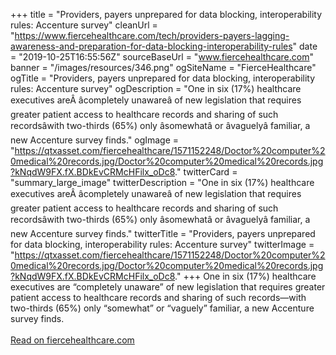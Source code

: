 +++ 
title = "Providers, payers unprepared for data blocking, interoperability rules: Accenture survey"
cleanUrl = "https://www.fiercehealthcare.com/tech/providers-payers-lagging-awareness-and-preparation-for-data-blocking-interoperability-rules"
date = "2019-10-25T16:55:56Z"
sourceBaseUrl = "www.fiercehealthcare.com"
banner = "/images/resources/346.png"
ogSiteName = "FierceHealthcare"
ogTitle = "Providers, payers unprepared for data blocking, interoperability rules: Accenture survey"
ogDescription = "One in six (17%) healthcare executives areÂ âcompletely unawareâ of new legislation that requires greater patient access to healthcare records and sharing of such recordsâwith two-thirds (65%) only âsomewhatâ or âvaguelyâ familiar, a new Accenture survey finds."
ogImage = "https://qtxasset.com/fiercehealthcare/1571152248/Doctor%20computer%20medical%20records.jpg/Doctor%20computer%20medical%20records.jpg?kNqdW9FX.fX.BDkEvCRMcHFilx_oDc8."
twitterCard = "summary_large_image"
twitterDescription = "One in six (17%) healthcare executives areÂ âcompletely unawareâ of new legislation that requires greater patient access to healthcare records and sharing of such recordsâwith two-thirds (65%) only âsomewhatâ or âvaguelyâ familiar, a new Accenture survey finds."
twitterTitle = "Providers, payers unprepared for data blocking, interoperability rules: Accenture survey"
twitterImage = "https://qtxasset.com/fiercehealthcare/1571152248/Doctor%20computer%20medical%20records.jpg/Doctor%20computer%20medical%20records.jpg?kNqdW9FX.fX.BDkEvCRMcHFilx_oDc8."
+++
One in six (17%) healthcare executives are “completely unaware” of new legislation that requires greater patient access to healthcare records and sharing of such records—with two-thirds (65%) only “somewhat” or “vaguely” familiar, a new Accenture survey finds.<br><br><a target="_blank" href=https://www.fiercehealthcare.com/tech/providers-payers-lagging-awareness-and-preparation-for-data-blocking-interoperability-rules>Read on fiercehealthcare.com</a>
